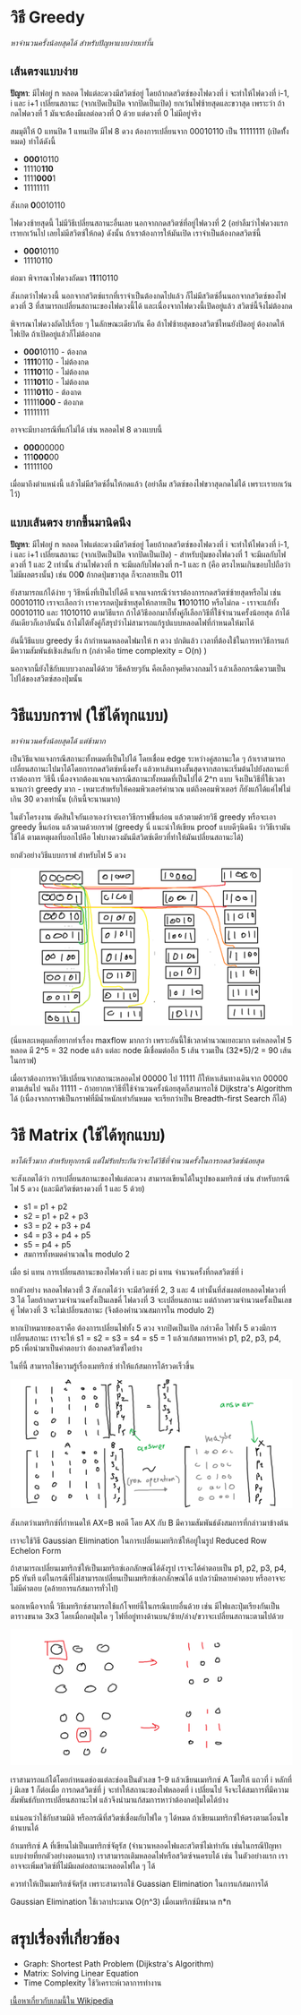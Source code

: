 # วิธี Greedy
_หาจำนวนครั้งน้อยสุดได้ สำหรับปัญหาแบบง่ายเท่าั้น_

## เส้นตรงแบบง่าย

**ปัญหา**: มีไฟอยู่ n หลอด ไฟแต่ละดวงมีสวิตซ์อยู่ โดยถ้ากดสวิตซ์ของไฟดวงที่ i จะทำให้ไฟดวงที่ i-1, i และ i+1 เปลี่ยนสถานะ (จากเปิดเป็นปิด จากปิดเป็นเปิด) ยกเว้นไฟซ้ายสุดและขวาสุด เพราะว่า ถ้ากดไฟดวงที่ 1 มันจะต้องมีผลต่อดวงที่ 0 ด้วย แต่ดวงที่ 0 ไม่มีอยู่จริง

สมมุติให้ 0 แทนปิด 1 แทนเปิด มีไฟ 8 ดวง ต้องการเปลี่ยนจาก 00010110 เป็น 11111111 (เปิดทั้้งหมด) ทำได้ดังนี้

- **000**10110
- 11110**110**
- 1111**000**1
- 11111111

สังเกต
**0**0010110

ไฟดวงซ้ายสุดนี้ ไม่มีวิธีเปลี่ยนสถานะอื่นเลย นอกจากกดสวิตซ์ที่อยู่ไฟดวงที่ 2 (อย่าลืมว่าไฟดวงแรกเรายกเว้นไป เลยไม่มีสวิตซ์ให้กด) ดังนั้น ถ้าเราต้องการให้มันเปิด เราจำเป็นต้องกดสวิตซ์นี้

- **000**10110
- 11110110

ต่อมา พิจารณาไฟดวงถัดมา
1**1**110110

สังเกตว่าไฟดวงนี้ นอกจากสวิตซ์แรกที่เราจำเป็นต้องกดไปแล้ว ก็ไม่มีสวิตซ์อื่นนอกจากสวิตซ์ของไฟดวงที่ 3 ที่สามารถเปลี่ยนสถานะของไฟดวงนี้ได้ และเนื่องจากไฟดวงนี้เปิดอยู่แล้ว สวิตซ์นี้จึงไม่ต้องกด

พิจารณาไฟดวงถัดไปเรื่อย ๆ ในลักษณะเดียวกัน คือ ถ้าไฟซ้ายสุดของสวิตซ์ไหนยังปิดอยู่ ต้องกดให้ไฟเปิด ถ้าเปิดอยู่แล้วก็ไม่ต้องกด

- **000**10110 - ต้องกด
- 1**111**0110 - ไม่ต้องกด
- 11**110**110 - ไม่ต้องกด
- 111**101**10 - ไม่ต้องกด
- 1111**011**0 - ต้องกด
- 11111**000** - ต้องกด
- 11111111

อาจจะมีบางกรณีที่แก้ไม่ได้ เช่น หลอดไฟ 8 ดวงแบบนี้
- **000**00000
- 111**000**00
- 11111100

เมื่อมาถึงตำแหน่งนี้ แล้วไม่มีสวิตซ์อื่นให้กดแล้ว (อย่าลืม สวิตซ์ของไฟขวาสุดกดไม่ได้ เพราะเรายกเว้นไว้)

## แบบเส้นตรง ยากขึ้นมานิดนึง

**ปัญหา**: มีไฟอยู่ n หลอด ไฟแต่ละดวงมีสวิตซ์อยู่ โดยถ้ากดสวิตซ์ของไฟดวงที่ i จะทำให้ไฟดวงที่ i-1, i และ i+1 เปลี่ยนสถานะ (จากเปิดเป็นปิด จากปิดเป็นเปิด) - สำหรับปุ่มของไฟดวงที่ 1 จะมีผลกับไฟดวงที่ 1 และ 2 เท่านั้น ส่วนไฟดวงที่ n จะมีผลกับไฟดวงที่ n-1 และ n (คือ ตรงไหนเกินขอบไปถือว่าไม่มีผลตรงนั้น)
เช่น 00**0** ถ้ากดปุ่มขวาสุด ก็จะกลายเป็น 011

ยังสามารถแก้ได้ง่าย ๆ วิธีหนึ่งที่เป็นไปได้คื แจกแจงกรณีว่าเราต้องการกดสวิตซ์ซ้ายสุดหรือไม่ เช่น 00010110 เราจะเลือกว่า เราควรกดปุ่มซ้ายสุดให้กลายเป็น **11**010110 หรือไม่กด - เราจะแก้ทั้ง 00010110 และ 11010110 ตามวิธีแรก ถ้าได้วิธีออกมาก็ทั้งคู่ก็เลือกวิธีที่ใช้จำนวนครั้งน้อยสุด ถ้าได้อันเดียวก็เอาอันนั้น ถ้าไม่ได้ทั้งคู่ก็สรุปว่าไม่สามารถแก้รูปแบบหลอดไฟที่กำหนดให้มาได้

อันนี้วิธีแบบ greedy ซึ่ง ถ้ากำหนดหลอดไฟมาให้ n ดวง ปกติแล้ว เวลาที่ต้องใช้ในการหาวิธีการแก้ มีความสัมพันธ์เชิงเส้นกับ n (กล่าวคือ time complexity = O(n) )

นอกจากนี้ยังใช้กับแบบวงกลมได้ด้วย วิธีคล้ายๆกัน คือเลือกจุดยึดวงกลมไว้ แล้วเลือกกรณีความเป็นไปได้ของสวิตซ์สองปุ่มนั้น

# วิธีแบบกราฟ (ใช้ได้ทุกแบบ)
_หาจำนวนครั้งน้อยสุดได้ แต่ช้ามาก_

เป็นวิธีแจกแจงกรณีสถานะทั้งหมดที่เป็นไปได้ โดยเชื่อม edge ระหว่างคู่สถานะใด ๆ ถ้าเราสามารถเปลี่ยนสถานะไปมาได้โดยการกดสวิตซ์หนึ่งครั้ง แล้วหาเส้นทางสั้นสุดจากสถานะเริ่มต้นไปยังสถานะที่เราต้องการ วิธีนี้ เนื่องจากต้องแจกแจงกรณีสถานะทั้งหมดที่เป็นไปได้ 2^n แบบ จึงเป็นวิธีที่ใช้เวลานานกว่า greedy มาก - เหมาะสำหรับให้คอมพิวเตอร์คำนวณ แต่ถึงคอมพิวเตอร์ ก็ยังแก้ได้แค่ไฟไม่เกิน 30 ดวงเท่านั้น (เกินนี้จะนานมาก)

ในตัวโครงงาน ตัดสินใจกันเอาเองว่าจะเอาวิธีกราฟขึ้นก่อน แล้วตามด้วยวิธี greedy หรือจะเอา greedy ขึ้นก่อน แล้วตามด้วยกราฟ (greedy นี่ แนะนำให้เขียน proof แบบดีๆนิดนึง ว่าวิธีเรามันใช้ได้ ตามเหตุผลที่บอกไปคือ ไฟบางดวงมันมีสวิตซ์เดียวที่ทำให้มันเปลี่ยนสถานะได้)

ยกตัวอย่างวิธีแบบกราฟ สำหรับไฟ 5 ดวง

![](lightbulb.png)

(นี่แหละเหตุผลที่อยากทำเรื่อง maxflow มากกว่า เพราะอันนี้ใช้เวลาคำนวณเยอะมาก แค่หลอดไฟ 5 หลอด มี 2^5 = 32 node แล้ว แต่ละ node มีเชื่อมต่ออีก 5 เส้น รวมเป็น (32*5)/2  = 90 เส้นในกราฟ)

เมื่อเราต้องการหาวิธีเปลี่ยนจากสถานะหลอดไฟ 00000 ไป 11111 ก็ให้หาเส้นทางเดินจาก 00000 ตามเส้นไป จนถึง 11111 - ถ้าอยากหาวิธีที่ใช้จำนวนครั้งน้อยสุดก็สามารถใช้ Dijkstra's Algorithm ได้ (เนื่องจากกราฟเป็นกราฟที่มีน้ำหนักเท่ากันหมด จะเรียกว่าเป็น Breadth-first Search ก็ได้)

# วิธี Matrix (ใช้ได้ทุกแบบ)

_หาได้เร็วมาก สำหรับทุกกรณี แต่ไม่รับประกันว่าจะได้วิธีที่จำนวนครั้งในการกดสวิตซ์น้อยสุด_

จะสังเกตได้ว่า การเปลี่ยนสถานะของไฟแต่ละดวง สามารถเขียนได้ในรูปของเมทริกซ์ เช่น สำหรับกรณีไฟ 5 ดวง (และมีสวิตซ์ตรงดวงที่ 1 และ 5 ด้วย)

- s1 = p1 + p2
- s2 = p1 + p2 + p3
- s3 = p2 + p3 + p4
- s4 = p3 + p4 + p5
- s5 = p4 + p5
- สมการทั้งหมดคำนวณใน modulo 2

เมื่อ si แทน การเปลี่ยนสถานะของไฟดวงที่ i และ pi แทน จำนวนครั้งที่กดสวิตซ์ที่ i

ยกตัวอย่าง หลอดไฟดวงที่่ 3 สังเกตได้ว่า จะมีสวิตซ์ที่ 2, 3 และ 4 เท่านั้นที่ส่งผลต่อหลอดไฟดวงที่ 3 ได้ โดยถ้ากดรวมจำนวนครั้งเป็นเลขคี่ ไฟดวงที่ 3 จะเปลี่ยนสถานะ แต่ถ้ากดรวมจำนวนครั้งเป็นเลขคู่ ไฟดวงที่ 3 จะไม่เปลี่ยนสถานะ (จึงต้องคำนวณสมการใน modulo 2)

หากเป้าหมายของเราคือ ต้องการเปลี่ยนไฟทั้ง 5 ดวง จากปิดเป็นเปิด กล่าวคือ ไฟทั้ง 5 ดวงมีการเปลี่ยนสถานะ เราจะให้ s1 = s2 = s3 = s4 = s5 = 1 แล้วแก้สมการหาค่า p1, p2, p3, p4, p5 เพื่อนำมาเป็นคำตอบว่า ต้องกดสวิตซ์ใดบ้าง

ในที่นี้ สามารถใช้ความรู้เรื่องเมทริกซ์ ทำให้แก้สมการได้รวดเร็วขึ้น

![](matrix.png)

สังเกตว่าเมทริกซ์ที่กำหนดให้ AX=B พอดี โดย AX กับ B มีความสัมพันธ์ดังสมการที่กล่าวมาข้างต้น

เราจะใช้วิธี Gaussian Elimination ในการเปลี่ยนเมทริกซ์ให้อยู่ในรูป Reduced Row Echelon Form

ถ้าสามารถเปลี่ยนเมทริกซ์ให้เป็นเมทริกซ์เอกลักษณ์ได้ดังรูป เราจะได้คำตอบเป็น p1, p2, p3, p4, p5 ทันที แต่ในกรณีที่ไม่สามารถเปลี่ยนเป็นเมทริกซ์เอกลักษณ์ได้ แปลว่ามีหลายคำตอบ หรืออาจจะไม่มีคำตอบ (คล้ายการแก้สมการทั่วไป)

นอกเหนือจากนี้ วิธีเมทริกซ์สามารถใช้แก้โจทย์นี้ในกรณีแบบอื่นด้วย เช่น มีไฟและปุ่มเรียงกันเป็นตารางขนาด 3x3 โดยเมื่อกดปุ่มใด ๆ ไฟที่อยู่ทางด้านบน/ซ้าย/ล่าง/ขวาจะเปลี่ยนสถานะตามไปด้วย

![](2d.png)

เราสามารถแก้ได้โดยกำหนดช่องแต่ละช่องเป็นตัวเลข 1-9 แล้วเขียนเมทริกซ์ A โดยให้ แถวที่ i หลักที่ j มีเลข 1 ก็ต่อเมื่อ การกดสวิตซ์ที่ j จะทำให้สถานะของไฟหลอดที่ i เปลี่ยนไป จึงจะได้สมการที่มีความสัมพันธ์กับการเปลี่ยนสถานะไฟ แล้วจึงนำมาแก้สมการหาว่าต้องกดปุ่มใดได้บ้าง

แน่นอนว่าใช้กับสามมิติ หรือกรณีที่สวิตซ์เชื่อมกับไฟใด ๆ ได้หมด ถ้าเขียนเมทริกซ์ให้ตรงตามเงื่อนไขด้านบนได้

ถ้าเมทริกซ์ A ที่เขียนไม่เป็นเมทริกซ์จัตุรัส (จำนวนหลอดไฟและสวิตซ์ไม่เท่ากัน เช่นในกรณีปัญหาแบบง่ายที่ยกตัวอย่างตอนแรก) เราสามารถเติมหลอดไฟหรือสวิตซ์จนครบได้ เช่น ในตัวอย่างแรก เราอาจจะเพิ่มสวิตซ์ที่ไม่มีผลต่อสถานะหลอดไฟใด ๆ ได้

ควรทำให้เป็นเมทริกซ์จัตรุัส เพราะสามารถใช้ Guassian Elimination ในการแก้สมการได้ 

Gaussian Elimination ใช้เวลาประมาณ O(n^3) เมื่อเมทริกซ์มีขนาด n*n

# สรุปเรื่องที่เกี่ยวข้อง

- Graph: Shortest Path Problem (Dijkstra's Algorithm)
- Matrix: Solving Linear Equation
- Time Complexity ใช้วิเคราะห์เวลาการทำงาน

[เนื้อหาเกี่ยวกับเกมนี้ใน Wikipedia](https://en.wikipedia.org/wiki/Lights_Out_(game))
